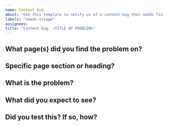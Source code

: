 ```yaml
---
name: Content bug
about: "Use this template to notify us of a content bug that needs fixing"
labels: "needs-triage"
assignees:
title: "Content bug: <TITLE OF PROBLEM>"
---
```


## What page(s) did you find the problem on?

<!-- include the URL or URLs where you found the problem. If it is a widespread
problem over many pages, just give us a couple of example URLs rather than the
whole lot  -->

## Specific page section or heading?

<!-- include the specific heading underneath which the problem can be found, if
relevant, to help us locate the problem more easily  -->

## What is the problem?

<!-- include a description of the problem — is some text misspelt, or
inaccurate? Does an example not work? Is the document missing some information?
Is something just weird?  -->

## What did you expect to see?

<!-- If you have an idea of what the solution to your problem is, please
provide details here. If you don't know, then that's OK   -->

## Did you test this? If so, how?

<!-- Please provide any steps you took to test the problem, if appropriate  -->
